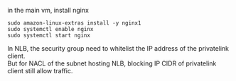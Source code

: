 
in the main vm, install nginx
```
sudo amazon-linux-extras install -y nginx1
sudo systemctl enable nginx
sudo systemctl start nginx
```

In NLB, the security group need to whitelist the IP address of the privatelink client.  
But for NACL of the subnet hosting NLB, blocking IP CIDR of privatelink client still allow traffic.